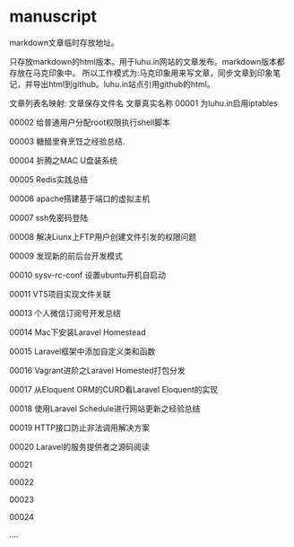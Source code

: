 # manuscript
markdown文章临时存放地址。

只存放markdown的html版本。用于luhu.in网站的文章发布。markdown版本都存放在马克印象中。
所以工作模式为:马克印象用来写文章，同步文章到印象笔记，并导出html到github。luhu.in站点引用github的html。


文章列表名映射:
文章保存文件名   文章真实名称
00001          为luhu.in启用iptables

00002     	   给普通用户分配root权限执行shell脚本

00003          糖醋里脊烹饪之经验总结.

00004          折腾之MAC U盘装系统

00005          Redis实践总结

00006          apache搭建基于端口的虚拟主机

00007          ssh免密码登陆

00008          解决Liunx上FTP用户创建文件引发的权限问题

00009          发现新的前后台开发模式

00010          sysv-rc-conf 设置ubuntu开机自启动

00011          VT5项目实现文件关联

00013          个人微信订阅号开发总结

00014          Mac下安装Laravel Homestead

00015          Laravel框架中添加自定义类和函数

00016          Vagrant进阶之Laravel Homested打包分发

00017          从Eloquent ORM的CURD看Laravel Eloquent的实现
 
00018          使用Laravel Schedule进行网站更新之经验总结

00019          HTTP接口防止非法调用解决方案


00020          Laravel的服务提供者之源码阅读


00021


00022

00023

00024

....
